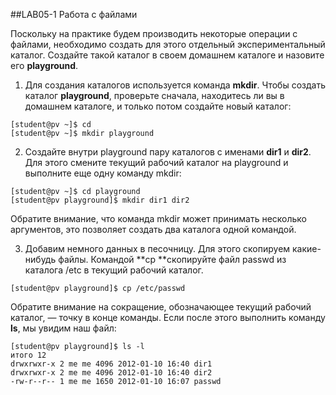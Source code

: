 ##LAB05-1 Работа с файлами

Поскольку на практике будем производить некоторые операции с файлами, необходимо создать для этого отдельный экспериментальный каталог. Создайте такой каталог в своем домашнем каталоге и назовите его **playground**.

1. Для создания каталогов используется команда **mkdir**. Чтобы создать каталог **playground**, проверьте сначала, находитесь ли вы в домашнем каталоге, и только потом создайте новый каталог:

```console
[student@pv ~]$ cd
[student@pv ~]$ mkdir playground
```

2. Cоздайте внутри playground пару каталогов с именами **dir1** и **dir2**. Для этого смените текущий рабочий каталог на playground и выполните еще одну команду mkdir:

```console
[student@pv ~]$ cd playground
[student@pv playground]$ mkdir dir1 dir2
```

Обратите внимание, что команда mkdir может принимать несколько аргументов, это позволяет создать два каталога одной командой.

3. Добавим немного данных в песочницу. Для этого скопируем какие-нибудь файлы. Командой **cp **скопируйте файл passwd из каталога /etc в текущий рабочий каталог.

```console
[student@pv playground]$ cp /etc/passwd 
```

Обратите внимание на сокращение, обозначающее текущий рабочий каталог, — точку в конце команды. Если после этого выполнить команду **ls**, мы увидим наш файл:

```console
[student@pv playground]$ ls -l
итого 12
drwxrwxr-x 2 me me 4096 2012-01-10 16:40 dir1
drwxrwxr-x 2 me me 4096 2012-01-10 16:40 dir2
-rw-r--r-- 1 me me 1650 2012-01-10 16:07 passwd
```

